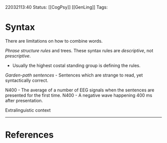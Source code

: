 22032113:40
Status:  [[CogPsy]]  [[GenLing]] 
Tags: 

# Syntax
There are limitations on how to combine words.

*Phrase structure rules* and trees. These syntax rules are *descriptive*, not *prescriptive*. 
- Usually the highest costal standing group is defining the rules. 

*Garden-path sentences* - Sentences which are strange to read, yet syntactically correct.

N400 - The average of a number of EEG signals when the sentences are presented for the first time. 
N400 - A negative wave happening 400 ms after presentation.

Extralinguistic context 


---
# References